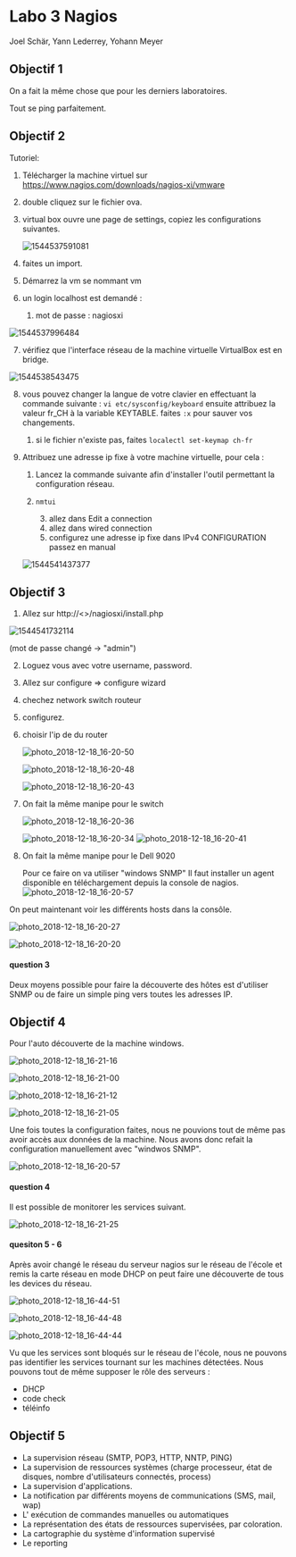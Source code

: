 # Labo 3 Nagios

Joel Schär, Yann Lederrey, Yohann Meyer

## Objectif 1

On a fait la même chose que pour les derniers laboratoires.

Tout se ping parfaitement.

## Objectif 2

Tutoriel:

1. Télécharger la machine virtuel sur https://www.nagios.com/downloads/nagios-xi/vmware

2. double cliquez sur le fichier ova.

3. virtual box ouvre une page de settings, copiez les configurations suivantes.

   ![1544537591081](./img/1544537591081.png)

4. faites un import.
5. Démarrez la vm se nommant vm
6. un login localhost est demandé : 

   1. mot de passe : nagiosxi

![1544537996484](./img/1544537996484.png)

7. vérifiez que l'interface réseau de la machine virtuelle VirtualBox est en bridge.

![1544538543475](./img/1544538543475.png)

8. vous pouvez changer la langue de votre clavier en effectuant la commande suivante : `vi etc/sysconfig/keyboard` ensuite attribuez la valeur fr_CH à la variable KEYTABLE. faites `:x` pour sauver vos changements.

   1. si le fichier n'existe pas, faites `localectl set-keymap ch-fr`

9. Attribuez une adresse ip fixe à votre machine virtuelle, pour cela :

   1. Lancez la commande suivante afin d'installer l'outil permettant la configuration réseau.

   2. ```
      nmtui
      ```

      3.  allez dans Edit a connection
      4. allez dans wired connection
      5. configurez une adresse ip fixe dans IPv4 CONFIGURATION passez en manual

   ![1544541437377](./img/1544541437377.png)

## Objectif 3

1. Allez sur http://<<monIpNagios>>/nagiosxi/install.php

![1544541732114](./img/1544541732114.png)

(mot de passe changé -> "admin")

2. Loguez vous avec votre username, password.

3. Allez sur configure => configure wizard

4. chechez network switch routeur 

5. configurez.

6. choisir l'ip de du router

   ![photo_2018-12-18_16-20-50](/home/joel/Switchdrive/HEIG/S-5/GRX/Labos/GRX_Labos_repo_git/03_labo_nagios/img/photo_2018-12-18_16-20-50.jpg)

   ![photo_2018-12-18_16-20-48](/home/joel/Switchdrive/HEIG/S-5/GRX/Labos/GRX_Labos_repo_git/03_labo_nagios/img/photo_2018-12-18_16-20-48.jpg)


   ![photo_2018-12-18_16-20-43](/home/joel/Switchdrive/HEIG/S-5/GRX/Labos/GRX_Labos_repo_git/03_labo_nagios/img/photo_2018-12-18_16-20-43.jpg)

7. On fait la même manipe pour le switch

   ![photo_2018-12-18_16-20-36](/home/joel/Switchdrive/HEIG/S-5/GRX/Labos/GRX_Labos_repo_git/03_labo_nagios/img/photo_2018-12-18_16-20-36.jpg)

   ![photo_2018-12-18_16-20-34](/home/joel/Switchdrive/HEIG/S-5/GRX/Labos/GRX_Labos_repo_git/03_labo_nagios/img/photo_2018-12-18_16-20-34.jpg)
   ![photo_2018-12-18_16-20-41](/home/joel/Switchdrive/HEIG/S-5/GRX/Labos/GRX_Labos_repo_git/03_labo_nagios/img/photo_2018-12-18_16-20-41.jpg)

8. On fait la même manipe pour le Dell 9020

   Pour ce faire on va utiliser "windows SNMP"
   Il faut installer un agent disponible en téléchargement depuis la console de nagios.
   ![photo_2018-12-18_16-20-57](/home/joel/Switchdrive/HEIG/S-5/GRX/Labos/GRX_Labos_repo_git/03_labo_nagios/img/photo_2018-12-18_16-20-57.jpg)



On peut maintenant voir les différents hosts dans la consôle.

![photo_2018-12-18_16-20-27](/home/joel/Switchdrive/HEIG/S-5/GRX/Labos/GRX_Labos_repo_git/03_labo_nagios/img/photo_2018-12-18_16-20-27.jpg)

![photo_2018-12-18_16-20-20](/home/joel/Switchdrive/HEIG/S-5/GRX/Labos/GRX_Labos_repo_git/03_labo_nagios/img/photo_2018-12-18_16-20-20.jpg)

#### question 3

Deux moyens possible pour faire la découverte des hôtes est d'utiliser SNMP ou de faire un simple ping vers toutes les adresses IP.

## Objectif 4

Pour l'auto découverte de la machine windows.

![photo_2018-12-18_16-21-16](/home/joel/Switchdrive/HEIG/S-5/GRX/Labos/GRX_Labos_repo_git/03_labo_nagios/img/photo_2018-12-18_16-21-16.jpg)



![photo_2018-12-18_16-21-00](/home/joel/Switchdrive/HEIG/S-5/GRX/Labos/GRX_Labos_repo_git/03_labo_nagios/img/photo_2018-12-18_16-21-00.jpg)

![photo_2018-12-18_16-21-12](/home/joel/Switchdrive/HEIG/S-5/GRX/Labos/GRX_Labos_repo_git/03_labo_nagios/img/photo_2018-12-18_16-21-12.jpg)



![photo_2018-12-18_16-21-05](/home/joel/Switchdrive/HEIG/S-5/GRX/Labos/GRX_Labos_repo_git/03_labo_nagios/img/photo_2018-12-18_16-21-05.jpg)



Une fois toutes la configuration faites, nous ne pouvions tout de même pas avoir accès aux données de la machine. Nous avons donc refait la configuration manuellement avec "windwos SNMP".

![photo_2018-12-18_16-20-57](/home/joel/Switchdrive/HEIG/S-5/GRX/Labos/GRX_Labos_repo_git/03_labo_nagios/img/photo_2018-12-18_16-20-57.jpg)



#### question 4

Il est possible de monitorer les services suivant.

![photo_2018-12-18_16-21-25](/home/joel/Switchdrive/HEIG/S-5/GRX/Labos/GRX_Labos_repo_git/03_labo_nagios/img/photo_2018-12-18_16-21-25.jpg)



#### quesiton 5 - 6

Après avoir changé le réseau du serveur nagios sur le réseau de l'école et remis la carte réseau en mode DHCP on peut faire une découverte de tous les devices du réseau.

![photo_2018-12-18_16-44-51](/home/joel/Switchdrive/HEIG/S-5/GRX/Labos/GRX_Labos_repo_git/03_labo_nagios/img/photo_2018-12-18_16-44-51.jpg)

![photo_2018-12-18_16-44-48](/home/joel/Switchdrive/HEIG/S-5/GRX/Labos/GRX_Labos_repo_git/03_labo_nagios/img/photo_2018-12-18_16-44-48.jpg)


![photo_2018-12-18_16-44-44](/home/joel/Switchdrive/HEIG/S-5/GRX/Labos/GRX_Labos_repo_git/03_labo_nagios/img/photo_2018-12-18_16-44-44.jpg)



Vu que les services sont bloqués sur le réseau de l'école, nous ne pouvons pas identifier les services tournant sur les machines détectées. Nous pouvons tout de même supposer le rôle des serveurs :

- DHCP
- code check
- téléinfo

## Objectif 5

- La supervision réseau (SMTP, POP3, HTTP, NNTP, PING)
- La supervision de ressources systèmes (charge processeur, état de disques, nombre d'utilisateurs connectés, process)
- La supervision d'applications.
- La notification par différents moyens de communications (SMS, mail, wap)
- L' exécution de commandes manuelles ou automatiques
- La représentation des états de ressources supervisées, par coloration.
- La cartographie du système d'information supervisé
- Le reporting